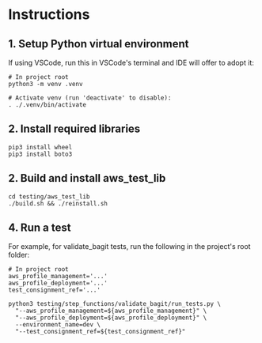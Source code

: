 # Instructions

## 1. Setup Python virtual environment

If using VSCode, run this in VSCode's terminal and IDE will offer to adopt it:

```
# In project root
python3 -m venv .venv
```

```
# Activate venv (run 'deactivate' to disable):
. ./.venv/bin/activate
```

## 2. Install required libraries

```
pip3 install wheel
pip3 install boto3
```

## 2. Build and install aws_test_lib

```
cd testing/aws_test_lib
./build.sh && ./reinstall.sh
```

## 4. Run a test

For example, for validate_bagit tests, run the following in the
project's root folder:

```
# In project root
aws_profile_management='...'
aws_profile_deployment='...'
test_consignment_ref='...'

python3 testing/step_functions/validate_bagit/run_tests.py \
  "--aws_profile_management=${aws_profile_management}" \
  "--aws_profile_deployment=${aws_profile_deployment}" \
  --environment_name=dev \
  "--test_consignment_ref=${test_consignment_ref}"
```
